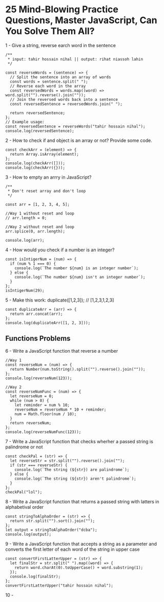 # 25 Mind-Blowing Practice Questions, Master JavaScript, Can You Solve Them All?

1 - Give a string, reverse earch word in the sentence

```
/**
 * input: tahir hossain nihal || output: rihat niassoh lahin
 */

const reverseWords = (sentence) => {
  // Split the sentence into an array of words
  const words = sentence.split(" ");
  // Reverse each word in the array
  const reversedWords = words.map((word) => word.split("").reverse().join(""));
  // Join the reversed words back into a sentence
  const reversedSentence = reversedWords.join(" ");

  return reversedSentence;
};
// Example usage:
const reversedSentence = reverseWords("tahir hossain nihal");
console.log(reversedSentence);
```

2 - How to check if and object is an array or not? Provide some code.

```
const checkArr = (element) => {
  return Array.isArray(element);
};
console.log(checkArr([]));
console.log(checkArr({}));
```

3 - How to empty an arrry in JavaScript?

```
/**
 * Don't reset array and don't loop
 */

const arr = [1, 2, 3, 4, 5];

//Way 1 without reset and loop
// arr.length = 0;

//Way 2 without reset and loop
arr.splice(0, arr.length);

console.log(arr);
```

4 - How would you check if a number is an integer?

```
const isIntigerNum = (num) => {
  if (num % 1 === 0) {
    console.log(`The number ${num} is an integer number`);
  } else {
    console.log(`The number ${num} isn't an integer number`);
  }
};
isIntigerNum(29);
```

5 - Make this work:
duplicate([1,2,3]); // [1,2,3,1,2,3]

```
const duplicateArr = (arr) => {
  return arr.concat(arr);
};
console.log(duplicateArr([1, 2, 3]));
```

## Functions Problems

6 - Write a JavaScript function that reverse a number

```
//Way 1
const reverseNum = (num) => {
  return Number(num.toString().split("").reverse().join(""));
};
console.log(reverseNum(123));

//Way 2
const reverseNumFunc = (num) => {
  let reverseNum = 0;
  while (num > 0) {
    let reminder = num % 10;
    reverseNum = reverseNum * 10 + reminder;
    num = Math.floor(num / 10);
  }
  return reverseNum;
};
console.log(reverseNumFunc(123));
```

7 - Write a JavaScript function that checks wherher a passed string is palindrome or not

```
const checkPal = (str) => {
  let reverseStr = str.split("").reverse().join("");
  if (str === reverseStr) {
    console.log(`The string (${str}) are palindrome`);
  } else {
    console.log(`The string (${str}) aren't palindrome`);
  }
};
checkPal("lol");
```

8 - Write a JavaScript function that returns a passed string with latters in alphabetival order

```
const stringToAlphaOrder = (str) => {
  return str.split("").sort().join("");
};
let output = stringToAlphaOrder("dcba");
console.log(output);
```

9 - Write a JavaScript function that accepts a string as a parameter and converts the first letter of each word of the string in upper case

```
const convertFirstLatterUpper = (str) => {
  let finalStr = str.split(" ").map((word) => {
    return word.charAt(0).toUpperCase() + word.substring(1);
  });
  console.log(finalStr);
};
convertFirstLatterUpper("tahir hossain nihal");
```

10 -
